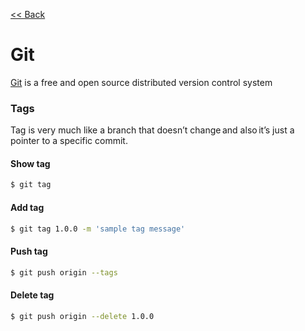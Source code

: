 [<< Back](README.md)

# Git
[Git](https://git-scm.com) is a free and open source distributed version control system 

### Tags  
Tag is very much like a branch that doesn’t change and also it’s just a pointer to a specific commit.

#### Show tag
```bash
$ git tag
```

#### Add tag
```bash
$ git tag 1.0.0 -m 'sample tag message'
```

#### Push tag
```bash
$ git push origin --tags
```

#### Delete tag
```bash
$ git push origin --delete 1.0.0
```
